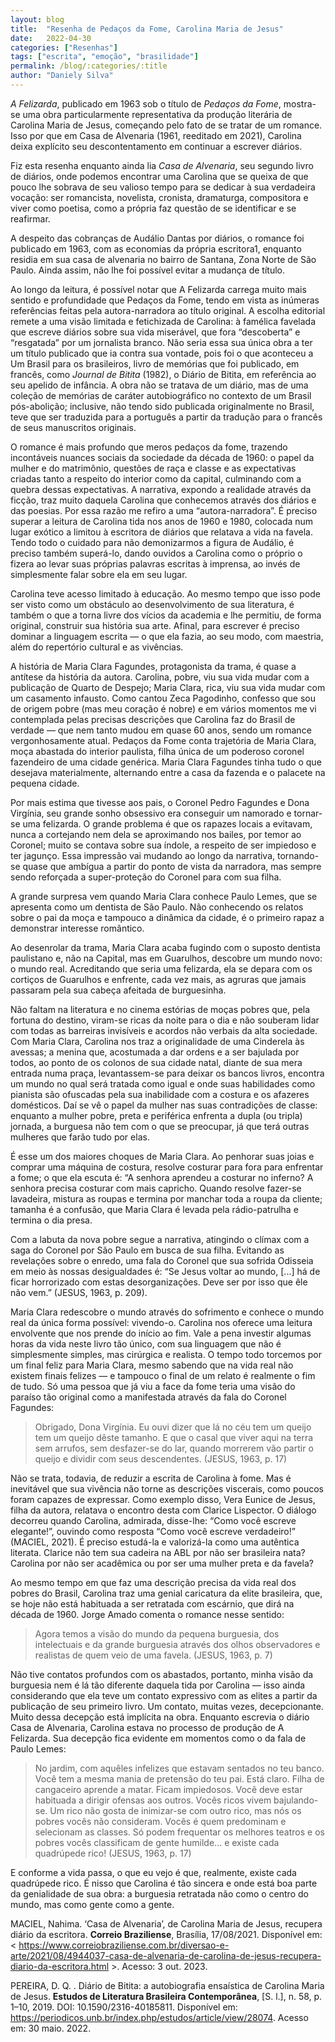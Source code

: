 ```yaml
---
layout: blog
title:  "Resenha de Pedaços da Fome, Carolina Maria de Jesus"
date:   2022-04-30
categories: ["Resenhas"]
tags: ["escrita", "emoção", "brasilidade"]
permalink: /blog/:categories/:title
author: "Daniely Silva"
---
```


*A Felizarda*, publicado em 1963 sob o título de *Pedaços da Fome*, mostra-se uma obra particularmente representativa da produção literária de Carolina Maria de Jesus, começando pelo fato de se tratar de um romance. Isso por que em Casa de Alvenaria (1961, reeditado em 2021), Carolina deixa explícito seu descontentamento em continuar a escrever diários. <!--more-->

Fiz esta resenha enquanto ainda lia *Casa de Alvenaria*, seu segundo livro de diários, onde podemos encontrar uma Carolina que se queixa de que pouco lhe sobrava de seu valioso tempo para se dedicar à sua verdadeira vocação: ser romancista, novelista, cronista, dramaturga, compositora e viver como poetisa, como a própria faz questão de se identificar e se reafirmar.

A despeito das cobranças de Audálio Dantas por diários, o romance foi publicado em 1963, com as economias da própria escritora1, enquanto residia em sua casa de alvenaria no bairro de Santana, Zona Norte de São Paulo. Ainda assim, não lhe foi possível evitar a mudança de título.

Ao longo da leitura, é possível notar que A Felizarda carrega muito mais sentido e profundidade que Pedaços da Fome, tendo em vista as inúmeras referências feitas pela autora-narradora ao título original. A escolha editorial remete a uma visão limitada e fetichizada de Carolina: à famélica favelada que escreve diários sobre sua vida miserável, que fora “descoberta” e “resgatada” por um jornalista branco. Não seria essa sua única obra a ter um título publicado que ia contra sua vontade, pois foi o que aconteceu a Um Brasil para os brasileiros, livro de memórias que foi publicado, em francês, como *Journal de Bitita* (1982), o Diário de Bitita, em referência ao seu apelido de infância. A obra não se tratava de um diário, mas de uma coleção de memórias de caráter autobiográfico no contexto de um Brasil pós-abolição; inclusive, não tendo sido publicada originalmente no Brasil, teve que ser traduzida para a português a partir da tradução para o francês de seus manuscritos originais.

O romance é mais profundo que meros pedaços da fome, trazendo incontáveis nuances sociais da sociedade da década de 1960: o papel da mulher e do matrimônio, questões de raça e classe e as expectativas criadas tanto a respeito do interior como da capital, culminando com a quebra dessas expectativas. A narrativa, expondo a realidade através da ficção, traz muito daquela Carolina que conhecemos através dos diários e das poesias. Por essa razão me refiro a uma “autora-narradora”. É preciso superar a leitura de Carolina tida nos anos de 1960 e 1980, colocada num lugar exótico a limitou à escritora de diários que relatava a vida na favela.	Tendo todo o cuidado para não demonizarmos a figura de Audálio, é preciso também superá-lo, dando ouvidos a Carolina como o próprio o fizera ao levar suas próprias palavras escritas à imprensa, ao invés de simplesmente falar sobre ela em seu lugar.

Carolina teve acesso limitado à educação. Ao mesmo tempo que isso pode ser visto como um obstáculo ao desenvolvimento de sua literatura, é também o que a torna livre dos vícios da academia e lhe permitiu, de forma original, construir sua história sua arte. Afinal, para escrever é preciso dominar a linguagem escrita — o que ela fazia, ao seu modo, com maestria, além do repertório cultural e as vivências.

A história de Maria Clara Fagundes, protagonista da trama, é quase a antítese da história da autora. Carolina, pobre, viu sua vida mudar com a publicação de Quarto de Despejo; Maria Clara, rica, viu sua vida mudar com um casamento infausto. Como cantou Zeca Pagodinho, confesso que sou de origem pobre (mas meu coração é nobre) e em vários momentos me vi contemplada pelas precisas descrições que Carolina faz do Brasil de verdade — que nem tanto mudou em quase 60 anos, sendo um romance vergonhosamente atual.
Pedaços da Fome conta trajetória de Maria Clara, moça abastada do interior paulista, filha única de um poderoso coronel fazendeiro de uma cidade genérica. Maria Clara Fagundes tinha tudo o que desejava materialmente, alternando entre a casa da fazenda e o palacete na pequena cidade.

Por mais estima que tivesse aos pais, o Coronel Pedro Fagundes e Dona Virgínia, seu grande sonho obsessivo era conseguir um namorado e tornar-se uma felizarda. O grande problema é que os rapazes locais a evitavam, nunca a cortejando nem dela se aproximando nos bailes, por temor ao Coronel; muito se contava sobre sua índole, a respeito de ser impiedoso e ter jagunço. Essa impressão vai mudando ao longo da narrativa, tornando-se quase que ambígua a partir do ponto de vista da narradora, mas sempre sendo reforçada a super-proteção do Coronel para com sua filha.

A grande surpresa vem quando Maria Clara conhece Paulo Lemes, que se apresenta como um dentista de São Paulo. Não conhecendo os relatos sobre o pai da moça e tampouco a dinâmica da cidade, é o primeiro rapaz a demonstrar interesse romântico.

Ao desenrolar da trama, Maria Clara acaba fugindo com o suposto dentista paulistano e, não na Capital, mas em Guarulhos, descobre um mundo novo: o mundo real. Acreditando que seria uma felizarda, ela se depara com os cortiços de Guarulhos e enfrente, cada vez mais, as agruras que jamais passaram pela sua cabeça afeitada de burguesinha.

Não faltam na literatura e no cinema estórias de moças pobres que, pela fortuna do destino, viram-se ricas da noite para o dia e não souberam lidar com todas as barreiras invisíveis e acordos não verbais da alta sociedade. Com Maria Clara, Carolina nos traz a originalidade de uma Cinderela às avessas; a menina que, acostumada a dar ordens e a ser bajulada por todos, ao ponto de os colonos de sua cidade natal, diante de sua mera entrada numa praça, levantassem-se para deixar os bancos livros, encontra um mundo no qual será tratada como igual e onde suas habilidades como pianista são ofuscadas pela sua inabilidade com a costura e os afazeres domésticos. Daí se vê o papel da mulher nas suas contradições de classe: enquanto a mulher pobre, preta e periférica enfrenta a dupla (ou tripla) jornada, a burguesa não tem com o que se preocupar, já que terá outras mulheres que farão tudo por elas.

É esse um dos maiores choques de Maria Clara. Ao penhorar suas joias e comprar uma máquina de costura, resolve costurar para fora para enfrentar a fome; o que ela escuta é: “A senhora aprendeu a costurar no inferno? A senhora precisa costurar com mais capricho. Quando resolve fazer-se lavadeira, mistura as roupas e termina por manchar toda a roupa da cliente; tamanha é a confusão, que Maria Clara é levada pela rádio-patrulha e termina o dia presa.

Com a labuta da nova pobre segue a narrativa, atingindo o clímax com a saga do Coronel por São Paulo em busca de sua filha. Evitando as revelações sobre o enredo, uma fala do Coronel que sua sofrida Odisseia em meio às nossas desigualdades é: “Se Jesus voltar ao mundo, [...] há de ficar horrorizado com estas desorganizações. Deve ser por isso que êle não vem.” (JESUS, 1963, p. 209).

Maria Clara redescobre o mundo através do sofrimento e conhece o mundo real da única forma possível: vivendo-o. Carolina nos oferece uma leitura envolvente que nos prende do início ao fim. Vale a pena investir algumas horas da vida neste livro tão único, com sua linguagem que não é simplesmente simples, mas cirúrgica e realista. O tempo todo torcemos por um final feliz para Maria Clara, mesmo sabendo que na vida real não existem finais felizes — e tampouco o final de um relato é realmente o fim de tudo. 	Só uma pessoa que já viu a face da fome teria uma visão do paraíso tão original como a manifestada através da fala do Coronel Fagundes:

> Obrigado, Dona Virgínia. Eu ouvi dizer que lá no céu tem um queijo tem um queijo dêste tamanho. E que o casal que viver aqui na terra sem arrufos, sem desfazer-se do lar, quando morrerem vão partir o queijo e dividir com seus descendentes. (JESUS, 1963, p. 17)

Não se trata, todavia, de reduzir a escrita de Carolina à fome. Mas é inevitável que sua vivência não torne as descrições viscerais, como poucos foram capazes de expressar. Como exemplo disso, Vera Eunice de Jesus, filha da autora, relatava o encontro desta com Clarice Lispector. O  diálogo decorreu quando Carolina, admirada, disse-lhe: “Como você escreve elegante!”, ouvindo como resposta “Como você escreve verdadeiro!” (MACIEL, 2021). É preciso estudá-la e valorizá-la como uma autêntica literata. Clarice não tem sua cadeira na ABL por não ser brasileira nata? Carolina por não ser acadêmica ou por ser uma mulher preta e da favela?

Ao mesmo tempo em que faz uma descrição precisa da vida real dos pobres do Brasil, Carolina traz uma genial caricatura da elite brasileira, que, se hoje não está habituada a ser retratada com escárnio, que dirá na década de 1960. Jorge Amado comenta o romance nesse sentido:

> Agora temos a visão do mundo da pequena burguesia, dos intelectuais e da grande burguesia através dos olhos observadores e realistas de quem veio de uma favela. (JESUS, 1963, p. 7)

Não tive contatos profundos com os abastados, portanto, minha visão da burguesia nem é lá tão diferente daquela tida por Carolina — isso ainda considerando que ela teve um contato expressivo com as elites a partir da publicação de seu primeiro livro. Um contato, muitas vezes, decepcionante.
Muito dessa decepção está implícita na obra. Enquanto escrevia o diário Casa de Alvenaria, Carolina estava no processo de produção de A Felizarda. Sua decepção fica evidente em momentos como o da fala de Paulo Lemes:

> No jardim, com aquêles infelizes que estavam sentados no teu banco. Você tem a mesma mania de pretensão do teu pai. Está claro. Filha de cangaceiro aprende a matar. Ficam impiedosos. Você deve estar habituada a dirigir ofensas aos outros. Vocês ricos vivem bajulando-se. Um rico não gosta de inimizar-se com outro rico, mas nós os pobres vocês não consideram. Vocês é quem predominam e selecionam as classes. Só podem frequentar os melhores teatros e os pobres vocês classificam de gente humilde... e existe cada quadrúpede rico! (JESUS, 1963, p. 17)

E conforme a vida passa, o que eu vejo é que, realmente, existe cada quadrúpede rico. É nisso que Carolina é tão sincera e onde está boa parte da genialidade de sua obra: a burguesia retratada não como o centro do mundo, mas como gente como a gente.



MACIEL, Nahima. ‘Casa de Alvenaria’, de Carolina Maria de Jesus, recupera diário da escritora. **Correio Braziliense**, Brasília, 17/08/2021. Disponível em: < https://www.correiobraziliense.com.br/diversao-e-arte/2021/08/4944037-casa-de-alvenaria-de-carolina-de-jesus-recupera-diario-da-escritora.html >. Acesso: 3 out. 2023.

PEREIRA, D. Q. . Diário de Bitita: a autobiografia ensaística de Carolina Maria de Jesus. **Estudos de Literatura Brasileira Contemporânea**, [S. l.], n. 58, p. 1–10, 2019. DOI: 10.1590/2316-40185811. Disponível em: https://periodicos.unb.br/index.php/estudos/article/view/28074. Acesso em: 30 maio. 2022.
